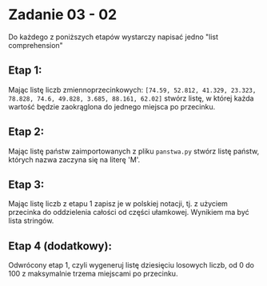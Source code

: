 # Zadanie 03 - 02

Do każdego z poniższych etapów wystarczy napisać jedno "list comprehension"

## Etap 1:

Mając listę liczb zmiennoprzecinkowych: `[74.59, 52.812, 41.329, 23.323, 78.828, 74.6, 49.828, 3.685, 88.161, 62.02]` stwórz listę, w której każda wartość będzie zaokrąglona do jednego miejsca po przecinku.

## Etap 2:

Mając listę państw zaimportowanych z pliku `panstwa.py` stwórz listę państw, których nazwa zaczyna się na literę 'M'.

## Etap 3:

Mając listę liczb z etapu 1 zapisz je w polskiej notacji, tj. z użyciem przecinka do oddzielenia całości od części ułamkowej. Wynikiem ma być lista stringów.

## Etap 4 (dodatkowy):
Odwrócony etap 1, czyli wygeneruj listę dziesięciu losowych liczb, od 0 do 100 z maksymalnie trzema miejscami po przecinku.
